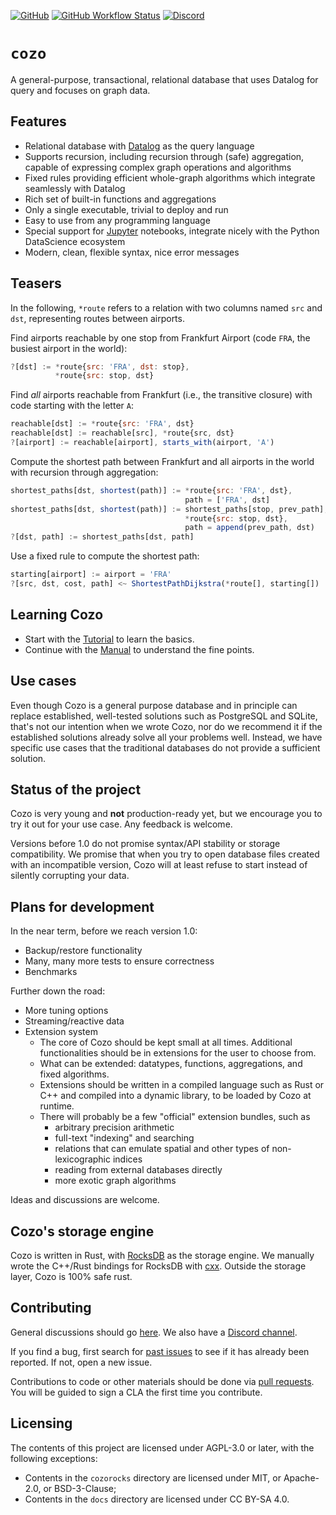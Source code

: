 [![GitHub](https://img.shields.io/github/license/cozodb/cozo)](https://github.com/cozodb/cozo/blob/main/LICENSE.txt)
[![GitHub Workflow Status](https://img.shields.io/github/workflow/status/cozodb/cozo/Build)](https://github.com/cozodb/cozo/actions/workflows/build.yml)
[![Discord](https://img.shields.io/discord/1034464550927478886)](https://discord.gg/GFpjQ9m866)

# `cozo`

A general-purpose, transactional, relational database
that uses Datalog for query and focuses on graph data.

## Features

* Relational database with [Datalog](https://en.wikipedia.org/wiki/Datalog) as the query language
* Supports recursion, including recursion through (safe) aggregation, capable of expressing complex graph operations and algorithms
* Fixed rules providing efficient whole-graph algorithms which integrate seamlessly with Datalog
* Rich set of built-in functions and aggregations
* Only a single executable, trivial to deploy and run
* Easy to use from any programming language
* Special support for [Jupyter](https://jupyter.org/) notebooks, integrate nicely with the Python DataScience ecosystem 
* Modern, clean, flexible syntax, nice error messages

## Teasers

In the following, `*route` refers to a relation with two columns named `src` and `dst`, 
representing routes between airports.

Find airports reachable by one stop from Frankfurt Airport (code `FRA`, the busiest airport in the world):

```js
?[dst] := *route{src: 'FRA', dst: stop}, 
          *route{src: stop, dst}
```

Find _all_ airports reachable from Frankfurt (i.e., the transitive closure) 
with code starting with the letter `A`:

```js
reachable[dst] := *route{src: 'FRA', dst}
reachable[dst] := reachable[src], *route{src, dst}
?[airport] := reachable[airport], starts_with(airport, 'A')
```

Compute the shortest path between Frankfurt and all airports in the world with recursion through aggregation:

```js
shortest_paths[dst, shortest(path)] := *route{src: 'FRA', dst},
                                       path = ['FRA', dst]
shortest_paths[dst, shortest(path)] := shortest_paths[stop, prev_path], 
                                       *route{src: stop, dst},
                                       path = append(prev_path, dst)
?[dst, path] := shortest_paths[dst, path]
```

Use a fixed rule to compute the shortest path:

```js
starting[airport] := airport = 'FRA'
?[src, dst, cost, path] <~ ShortestPathDijkstra(*route[], starting[])
```

## Learning Cozo

* Start with the [Tutorial](https://cozodb.github.io/current/tutorial.html) to learn the basics.
* Continue with the [Manual](https://cozodb.github.io/current/manual/) to understand the fine points.


## Use cases

Even though Cozo is a general purpose database and 
in principle can replace established, well-tested solutions such as PostgreSQL and SQLite,
that's not our intention when we wrote Cozo, 
nor do we recommend it if the established solutions already solve all your problems well.
Instead, we have specific use cases that the traditional databases do not provide
a sufficient solution.

## Status of the project

Cozo is very young and **not** production-ready yet, 
but we encourage you to try it out for your use case.
Any feedback is welcome.

Versions before 1.0 do not promise syntax/API stability or storage compatibility.
We promise that when you try to open database files created with an incompatible version,
Cozo will at least refuse to start instead of silently corrupting your data.

## Plans for development

In the near term, before we reach version 1.0:

* Backup/restore functionality
* Many, many more tests to ensure correctness
* Benchmarks

Further down the road:

* More tuning options
* Streaming/reactive data
* Extension system
  * The core of Cozo should be kept small at all times. Additional functionalities should be in extensions for the user to choose from. 
  * What can be extended: datatypes, functions, aggregations, and fixed algorithms.
  * Extensions should be written in a compiled language such as Rust or C++ and compiled into a dynamic library, to be loaded by Cozo at runtime.
  * There will probably be a few "official" extension bundles, such as
    * arbitrary precision arithmetic
    * full-text "indexing" and searching
    * relations that can emulate spatial and other types of non-lexicographic indices
    * reading from external databases directly
    * more exotic graph algorithms

Ideas and discussions are welcome.

## Cozo's storage engine

Cozo is written in Rust, with [RocksDB](http://rocksdb.org/) as the storage engine.
We manually wrote the C++/Rust bindings for RocksDB with [cxx](https://cxx.rs/). 
Outside the storage layer, Cozo is 100% safe rust.

## Contributing

General discussions should go [here](https://github.com/cozodb/cozo/discussions). 
We also have a [Discord channel](https://discord.gg/GFpjQ9m866).

If you find a bug, first search for [past issues](https://github.com/cozodb/cozo/issues) to see
if it has already been reported. If not, open a new issue.

Contributions to code or other materials should be done via [pull requests](https://github.com/cozodb/cozo/pulls).
You will be guided to sign a CLA the first time you contribute.

## Licensing

The contents of this project are licensed under AGPL-3.0 or later, with the following exceptions:

* Contents in the `cozorocks` directory are licensed under MIT, or Apache-2.0, or BSD-3-Clause;
* Contents in the `docs` directory are licensed under CC BY-SA 4.0.
